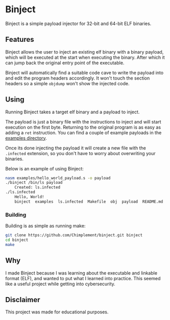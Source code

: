 # Binject
Binject is a simple payload injector for 32-bit and 64-bit ELF binaries.

## Features
Binject allows the user to inject an existing elf binary with a binary payload, 
which will be executed at the start when executing the binary. After which it can jump 
back the original entry point of the executable.

Binject will automatically find a suitable code cave to write the payload into and edit the program headers accordingly. It won't touch the section headers so a simple `objdump` won't show the injected code.

## Using
Running Binject takes a target elf binary and a payload to inject.


The payload is just a binary file with the instructions to inject and will start execution on the first byte. Returning to the original program is as easy as adding a `ret` instruction. You can find a couple of example payloads in the [examples directory](examples/).

Once its done injecting the payload it will create a new file with the 
`.infected` extension, so you don't have to worry about overwriting your binaries.


Below is an example of using Binject:
```bash
nasm examples/hello_world_payload.s -o payload
./binject /bin/ls payload
    Created: ls.infected
./ls.infected
    Hello, World!
    binject  examples  ls.infected	Makefile  obj  payload	README.md  src
```

### Building
Building is as simple as running make:
```bash
git clone https://github.com/Chimplement/binject.git binject
cd binject
make
```

## Why
I made Binject because I was learning about the executable and linkable format (ELF), and wanted to put what I learned into practice. This seemed like a useful project while getting into cybersecurity.

## Disclaimer
This project was made for educational purposes.